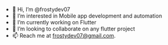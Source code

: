 - 👋 Hi, I’m @frostydev07
- 👀 I’m interested in Mobile app development and automation
- 🌱 I’m currently working on Flutter
- 💞️ I’m looking to collaborate on any flutter project
- 📫 Reach me at frostydev07@gmail.com.

<!---
frostydev07/frostydev07 is a ✨ special ✨ repository because its `README.md` (this file) appears on your GitHub profile.
You can click the Preview link to take a look at your changes.
--->
